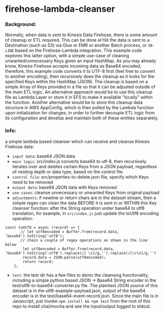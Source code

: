 # firehose-lambda-cleanser

### Background:
Normally, when data is sent to Kinesis Data Firehose, there is some amount of cleanup or ETL required. This can be done `AFTER` the data is sent to a Destination (such as S3) via Glue or EMR or another Batch process, or `IN-LINE` based on the Firehose-Lambda integration. This example code explores this latter option, with a simple use-case of cleaning unwanted/unnecessary Keys given an input HashMap. As you may already know, Kinesis Firehose accepts incoming data as Base64 encoded; therefore, this example code converts it to UTF-8 first (feel free to convert to another encoding), then recursively does the cleanup as it looks for the specified Keys within the HashMap (JSON). The cleanup is based on a simple Array of Keys provided in a file so that it can be adjusted outside of the main ETL logic. An alternative approach would be to use this cleanup file as Lambda Layer or store it in EFS to make it available "locally" within the function. Another alternative would be to store this cleanup data structure in AWS AppConfig, which is then polled by the Lambda function upon initialization for changes; in order to further decouple ETL logic from its configuration and develop and maintain both of these entities separately. 

### Info: 
a simple lambda based cleanser which can receive and cleanse Kinesis Firehose data:
- `input data`: base64 JSON data
- `main logic`: src/index.js converts base64 to utf-8, then recursively iterates over and deletes certain Keys from a JSON payload, regardless of nesting depth or data type, based on the control file
- `control file`: src/properties-to-delete.json file, specify which Keys need to be removed
- `output data`: base64 JSON data with Keys removed
- `use-cases`: cleanse unnecessary or unwanted Keys from original payload
- `adjustments`: if newline or return chars are in the dataset stream, then a simple regex can clean the data BEFORE it is sent in or WITHIN this Key cleanser function: after the String operation under base64 to utf8 translation, for example, in `src/index.js` just update the toUtf8 encoding operation:
```
const toUtf8 = async (record) => {
       // let utf8encoded = Buffer.from(record.data, 'base64').toString('utf8');  
       // chain a couple of regex operations as shown in the line below
        let utf8encoded = Buffer.from(record.data, 'base64').toString('utf8').replace(/[ \s]/g,'').replace(/[\r\n]/g,'')
        record.data = JSON.parse(utf8encoded);
        return record;
    };
``` 
- `test`: the test dir has a few files to demo the cleansing functionality, including a simple python based JSON -> Base64 String encoder in the test/utf8-to-base64-converter.py file. The plaintext JSON source of this dataset is in the utf8-example-payload.json, output of the base64 encoder is in the test/base64-event-record.json. Since the main file is in Javascript, just invoke `npm install && npm test` from the root of this repo to install chai/mocha and see the input/output logged to stdout.
